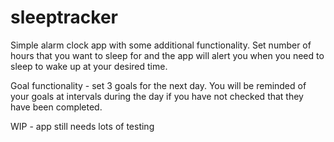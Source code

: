 # sleeptracker

Simple alarm clock app with some additional functionality. Set number of hours that you want to sleep for and the app will alert you
when you need to sleep to wake up at your desired time.

Goal functionality - set 3 goals for the next day. You will be reminded of your goals at intervals during the day if you have not checked
that they have been completed.

WIP - app still needs lots of testing
